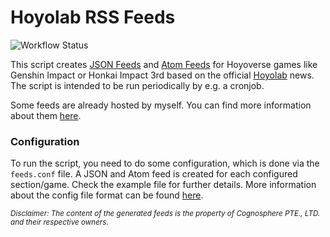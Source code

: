 # Hoyolab RSS Feeds

![Workflow Status](https://github.com/c3kay/hoyolab-rss-feeds/actions/workflows/action.yaml/badge.svg)

This script creates [JSON Feeds](https://jsonfeed.org) and [Atom Feeds](https://datatracker.ietf.org/doc/html/rfc4287)
for Hoyoverse games like Genshin Impact or Honkai Impact 3rd based on the official [Hoyolab](https://www.hoyolab.com) news.
The script is intended to be run periodically by e.g. a cronjob.

Some feeds are already hosted by myself. You can find more information about them [here](https://c3kay.de/hoyolab-rss-feeds).

### Configuration

To run the script, you need to do some configuration, which is done via the `feeds.conf` file.
A JSON and Atom feed is created for each configured section/game. Check the example file for further details.
More information about the config file format can be found [here](https://docs.python.org/3/library/configparser.html#supported-ini-file-structure).

<sub>*Disclaimer: The content of the generated feeds is the property of Cognosphere PTE., LTD. and their respective owners.*</sub>
